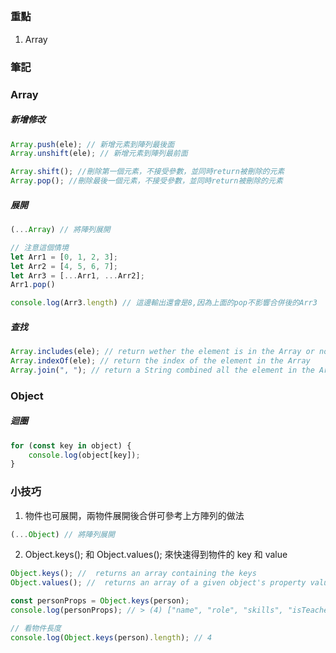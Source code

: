 ##

### 重點

1. Array

### 筆記

### Array

##### 新增修改

```javascript
Array.push(ele); // 新增元素到陣列最後面
Array.unshift(ele); // 新增元素到陣列最前面

Array.shift(); //刪除第一個元素，不接受參數，並同時return被刪除的元素
Array.pop(); //刪除最後一個元素，不接受參數，並同時return被刪除的元素
```

##### 展開

```javascript
(...Array) // 將陣列展開

// 注意這個情境
let Arr1 = [0, 1, 2, 3];
let Arr2 = [4, 5, 6, 7];
let Arr3 = [...Arr1, ...Arr2];
Arr1.pop()

console.log(Arr3.length) // 這邊輸出還會是8,因為上面的pop不影響合併後的Arr3


```

##### 查找

```javascript
Array.includes(ele); // return wether the element is in the Array or not
Array.indexOf(ele); // return the index of the element in the Array
Array.join(", "); // return a String combined all the element in the Array and linked with ", "
```

### Object

##### 迴圈

```javascript
for (const key in object) {
    console.log(object[key]);
}
```

### 小技巧

1. 物件也可展開，兩物件展開後合併可參考上方陣列的做法

```javascript
(...Object) // 將陣列展開
```

2.  Object.keys(); 和 Object.values(); 來快速得到物件的 key 和 value

```javascript
Object.keys(); //  returns an array containing the keys
Object.values(); //  returns an array of a given object's property values

const personProps = Object.keys(person);
console.log(personProps); // > (4) ["name", "role", "skills", "isTeacher"]

// 看物件長度
console.log(Object.keys(person).length); // 4
```
